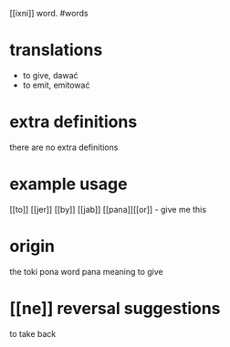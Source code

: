 [[ixni]] word.
#words
# translations
- to give, dawać
- to emit, emitować
# extra definitions
there are no extra definitions
# example usage
[[to]] [[jer]] [[by]] [[jab]] [[pana]][[or]] - give me this
# origin
the toki pona word pana meaning to give
# [[ne]] reversal suggestions 
to take back
